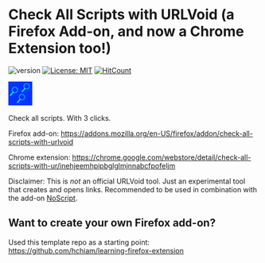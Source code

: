# Check All Scripts with URLVoid (a Firefox Add-on, and now a Chrome Extension too!)

![version](https://img.shields.io/github/release/hchiam/urlvoid-firefox-extension) [![License: MIT](https://img.shields.io/badge/License-MIT-yellow.svg)](https://opensource.org/licenses/MIT) [![HitCount](http://hits.dwyl.com/hchiam/urlvoid-firefox-extension.svg)](http://hits.dwyl.com/hchiam/urlvoid-firefox-extension)

[![add-on icon](https://raw.githubusercontent.com/hchiam/urlvoid-firefox-extension/master/icon.png)](https://addons.mozilla.org/en-US/firefox/addon/check-all-scripts-with-urlvoid)

Check all scripts. With 3 clicks.

Firefox add-on: <https://addons.mozilla.org/en-US/firefox/addon/check-all-scripts-with-urlvoid>

Chrome extension: <https://chrome.google.com/webstore/detail/check-all-scripts-with-ur/inehjeemhpipbglglmjnnabcfpofeljm>

Disclaimer: This is _not_ an official URLVoid tool. Just an experimental tool that creates and opens links. Recommended to be used in combination with the add-on [NoScript](https://addons.mozilla.org/en-US/firefox/addon/noscript/).

## Want to create your own Firefox add-on?

Used this template repo as a starting point: <https://github.com/hchiam/learning-firefox-extension>
